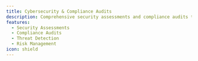 ```yaml
---
title: Cybersecurity & Compliance Audits
description: Comprehensive security assessments and compliance audits to protect your business from threats.
features:
  - Security Assessments
  - Compliance Audits
  - Threat Detection
  - Risk Management
icon: shield
---
```

